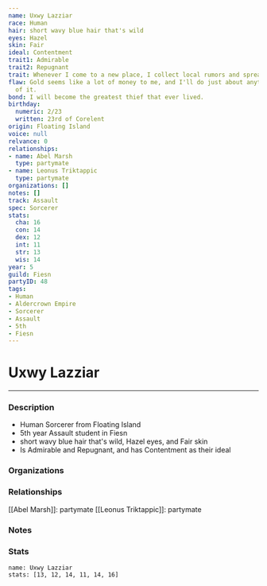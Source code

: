 ```yaml
---
name: Uxwy Lazziar
race: Human
hair: short wavy blue hair that's wild
eyes: Hazel
skin: Fair
ideal: Contentment
trait1: Admirable
trait2: Repugnant
trait: Whenever I come to a new place, I collect local rumors and spread gossip.
flaw: Gold seems like a lot of money to me, and I'll do just about anything for more
  of it.
bond: I will become the greatest thief that ever lived.
birthday:
  numeric: 2/23
  written: 23rd of Corelent
origin: Floating Island
voice: null
relvance: 0
relationships:
- name: Abel Marsh
  type: partymate
- name: Leonus Triktappic
  type: partymate
organizations: []
notes: []
track: Assault
spec: Sorcerer
stats:
  cha: 16
  con: 14
  dex: 12
  int: 11
  str: 13
  wis: 14
year: 5
guild: Fiesn
partyID: 48
tags:
- Human
- Aldercrown Empire
- Sorcerer
- Assault
- 5th
- Fiesn
---
```

# Uxwy Lazziar
---
### Description
- Human Sorcerer from Floating Island
- 5th year Assault student in Fiesn
- short wavy blue hair that's wild, Hazel eyes, and Fair skin
- Is Admirable and Repugnant, and has Contentment as their ideal

### Organizations

### Relationships
[[Abel Marsh]]: partymate
[[Leonus Triktappic]]: partymate

### Notes

### Stats
```statblock
name: Uxwy Lazziar
stats: [13, 12, 14, 11, 14, 16]
```